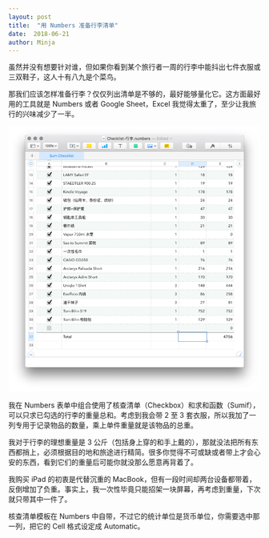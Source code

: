 ```yaml
---
layout: post
title:  "用 Numbers 准备行李清单"
date:  2018-06-21
author: Minja
---
```


虽然并没有想要针对谁，但如果你看到某个旅行者一周的行李中能抖出七件衣服或三双鞋子，这人十有八九是个菜鸟。

那我们应该怎样准备行李？仅仅列出清单是不够的，最好能够量化它。这方面最好用的工具就是 Numbers 或者 Google Sheet，Excel 我觉得太重了，至少让我旅行的兴味减少了一半。

![title](2018-06-21-%E8%A1%8C%E6%9D%8E%E6%B8%85%E5%8D%95-fs8.png)

我在 Numbers 表单中组合使用了核查清单（Checkbox）和求和函数（Sumif），可以只求已勾选的行李的重量总和。考虑到我会带 2 至 3 套衣服，所以我加了一列专用于记录物品的数量，乘上单件重量就是该物品的总重。

我对于行李的理想重量是 3 公斤（包括身上穿的和手上戴的），那就没法把所有东西都捎上，必须根据目的地和旅途进行精简。很多你觉得不可或缺或者带上才会心安的东西，看到它们的重量后可能你就没那么愿意再背着了。

我购买 iPad 的初衷是代替沉重的 MacBook，但有一段时间却两台设备都带着，反倒增加了负重。事实上，我一次性毕竟只能招架一块屏幕，再考虑到重量，下次就只带其中一件了。

核查清单模板在 Numbers 中自带，不过它的统计单位是货币单位，你需要选中那一列，把它的 Cell 格式设定成 Automatic。

